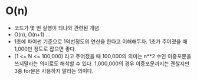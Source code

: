 # O(n)

- 코드가 몇 번 실행이 되냐와 관련된 개념
- O(n), O(n+1) ... 
- 1초에 파이썬 기준으로 1억번정도의 연산을 한다고 이해해두자. 1초가 주어졌을 때 1,000만 정도로 잡으면 좋다.
- (1 <= N <= 100,000) 라고 주어졌을 때 100,000의 의미는 n**2 수인 이중포문을 쓰지말라는 의미로도 해석할 수 있다. 1,000,000의 경우 이중포문까지는 괜찮지만 3중 for문은 사용하지 말라는 의미다.



